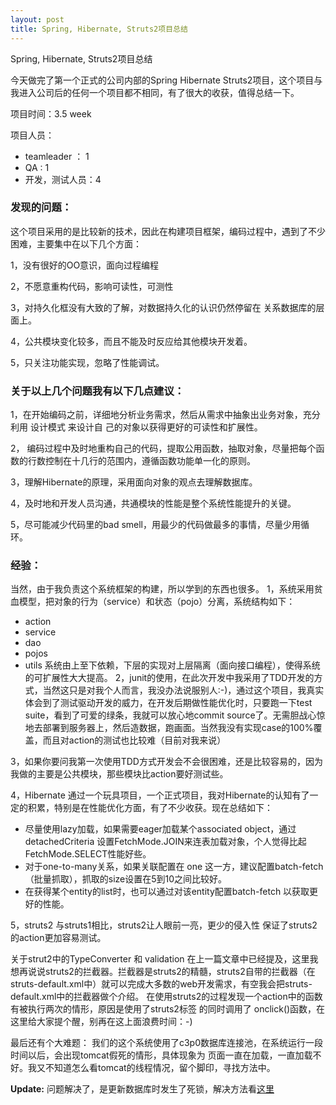 ```yaml
---
layout: post
title: Spring, Hibernate, Struts2项目总结
---
```


Spring, Hibernate, Struts2项目总结

今天做完了第一个正式的公司内部的Spring Hibernate Struts2项目，这个项目与我进入公司后的任何一个项目都不相同，有了很大的收获，值得总结一下。

项目时间：3.5 week

项目人员：
  - teamleader ： 1
  - QA : 1
  - 开发，测试人员：4

### 发现的问题：
这个项目采用的是比较新的技术，因此在构建项目框架，编码过程中，遇到了不少困难，主要集中在以下几个方面：

1，没有很好的OO意识，面向过程编程

2，不愿意重构代码，影响可读性，可测性

3，对持久化框没有大致的了解，对数据持久化的认识仍然停留在 关系数据库的层面上。

4，公共模块变化较多，而且不能及时反应给其他模块开发着。

5，只关注功能实现，忽略了性能调试。 

### 关于以上几个问题我有以下几点建议：
1，在开始编码之前，详细地分析业务需求，然后从需求中抽象出业务对象，充分利用 设计模式 来设计自 己的对象以获得更好的可读性和扩展性。

2， 编码过程中及时地重构自己的代码，提取公用函数，抽取对象，尽量把每个函数的行数控制在十几行的范围内，遵循函数功能单一化的原则。

3，理解Hibernate的原理，采用面向对象的观点去理解数据库。

4，及时地和开发人员沟通，共通模块的性能是整个系统性能提升的关键。

5，尽可能减少代码里的bad smell，用最少的代码做最多的事情，尽量少用循环。

### 经验：
当然，由于我负责这个系统框架的构建，所以学到的东西也很多。
1，系统采用贫血模型，把对象的行为（service）和状态（pojo）分离，系统结构如下：
  - action
  - service
  - dao
  - pojos
  - utils
  系统由上至下依赖，下层的实现对上层隔离（面向接口编程），使得系统的可扩展性大大提高。
2，junit的使用，在此次开发中我采用了TDD开发的方式，当然这只是对我个人而言，我没办法说服别人:-)，通过这个项目，我真实体会到了测试驱动开发的威力，在开发后期做性能优化时，只要跑一下test suite，看到了可爱的绿条，我就可以放心地commit source了。无需胆战心惊地去部署到服务器上，然后造数据，跑画面。当然我没有实现case的100%覆盖，而且对action的测试也比较难（目前对我来说）

3，如果你要问我第一次使用TDD方式开发会不会很困难，还是比较容易的，因为我做的主要是公共模块，那些模块比action要好测试些。

4，Hibernate
通过一个玩具项目，一个正式项目，我对Hibernate的认知有了一定的积累，特别是在性能优化方面，有了不少收获。现在总结如下：
  - 尽量使用lazy加载，如果需要eager加载某个associated object，通过detachedCriteria 设置FetchMode.JOIN来连表加载对象，个人觉得比起FetchMode.SELECT性能好些。
  - 对于one-to-many关系，如果关联配置在 one 这一方，建议配置batch-fetch（批量抓取），抓取的size设置在5到10之间比较好。
  - 在获得某个entity的list时，也可以通过对该entity配置batch-fetch 以获取更好的性能。

5，struts2
与struts1相比，struts2让人眼前一亮，更少的侵入性 保证了struts2的action更加容易测试。

关于strut2中的TypeConverter 和 validation 在上一篇文章中已经提及，这里我想再说说struts2的拦截器。拦截器是struts2的精髓，struts2自带的拦截器（在struts-default.xml中）就可以完成大多数的web开发需求，有空我会把struts-default.xml中的拦截器做个介绍。 
在使用struts2的过程发现一个action中的函数有被执行两次的情形，原因是使用了struts2标签 的同时调用了 onclick()函数，在这里给大家提个醒，别再在这上面浪费时间：-)

最后还有个大难题：
我们的这个系统使用了c3p0数据库连接池，在系统运行一段时间以后，会出现tomcat假死的情形，具体现象为 页面一直在加载，一直加载不好。我又不知道怎么看tomcat的线程情况，留个脚印，寻找方法中。


__Update:__ 问题解决了，是更新数据库时发生了死锁，解决方法看<a href="http://nicholasren.blogbus.com/logs/27867056.html" target="_blank">这里</a> 
